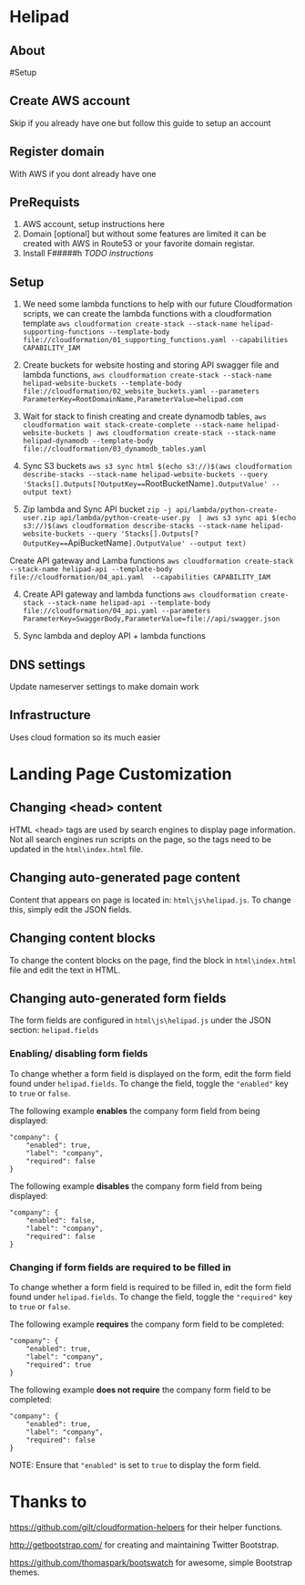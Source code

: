 # Helipad

## About


#Setup

## Create AWS account
Skip if you already have one but follow this guide to setup an account

## Register domain
With AWS if you dont already have one

## PreRequists

1. AWS account, setup instructions here
2. Domain [optional] but without some features are limited it can be created with AWS in Route53 or your favorite domain registar.
3. Install F#####h *TODO instructions*

## Setup

1. We need some lambda functions to help with our future Cloudformation scripts, we can create the lambda functions with a cloudformation template `aws cloudformation create-stack --stack-name helipad-supporting-functions --template-body file://cloudformation/01_supporting_functions.yaml --capabilities CAPABILITY_IAM`

2. Create buckets for website hosting and storing API swagger file and lambda functions, `aws cloudformation create-stack --stack-name helipad-website-buckets --template-body file://cloudformation/02_website_buckets.yaml --parameters ParameterKey=RootDomainName,ParameterValue=helipad.com`

3. Wait for stack to finish creating and create dynamodb tables, `aws cloudformation wait stack-create-complete --stack-name helipad-website-buckets | aws cloudformation create-stack --stack-name helipad-dynamodb --template-body file://cloudformation/03_dynamodb_tables.yaml`

5. Sync S3 buckets `aws s3 sync html $(echo s3://)$(aws cloudformation describe-stacks --stack-name helipad-website-buckets --query 'Stacks[].Outputs[?OutputKey==`RootBucketName`].OutputValue' --output text)`

6. Zip lambda and Sync API bucket `zip -j api/lambda/python-create-user.zip api/lambda/python-create-user.py  | aws s3 sync api $(echo s3://)$(aws cloudformation describe-stacks --stack-name helipad-website-buckets --query 'Stacks[].Outputs[?OutputKey==`ApiBucketName`].OutputValue' --output text)`

Create API gateway and Lamba functions `aws cloudformation create-stack --stack-name helipad-api --template-body file://cloudformation/04_api.yaml  --capabilities CAPABILITY_IAM`

4. Create API gateway and lambda functions `aws cloudformation create-stack --stack-name helipad-api --template-body file://cloudformation/04_api.yaml --parameters ParameterKey=SwaggerBody,ParameterValue=file://api/swagger.json`


6. Sync lambda and deploy API + lambda functions


## DNS settings
Update nameserver settings to make domain work

## Infrastructure
Uses cloud formation so its much easier

# Landing Page Customization

## Changing \<head> content
HTML \<head> tags are used by search engines to display page information. Not all search engines run scripts on the page, so the tags need to be updated in the `html\index.html` file.

## Changing auto-generated page content

Content that appears on page is located in: `html\js\helipad.js`. To change this, simply edit the JSON fields.


## Changing content blocks

To change the content blocks on the page, find the block in `html\index.html` file and edit the text in HTML.

## Changing auto-generated form fields
The form fields are configured in `html\js\helipad.js` under the JSON section: `helipad.fields`

### Enabling/ disabling form fields
To change whether a form field is displayed on the form, edit the form field found under `helipad.fields`.  To change the field, toggle the `"enabled"` key to `true` or `false`.

The following example <strong>enables</strong> the company form field from being displayed:

```
"company": {
    "enabled": true,
    "label": "company",
    "required": false
}
```

The following example <strong>disables</strong> the company form field from being displayed:

```
"company": {
    "enabled": false,
    "label": "company",
    "required": false
}
```

### Changing if form fields are required to be filled in
To change whether a form field is required to be filled in, edit the form field found under `helipad.fields`.  To change the field, toggle the `"required"` key to `true` or `false`.

The following example <strong>requires</strong> the company form field to be completed:

```
"company": {
    "enabled": true,
    "label": "company",
    "required": true
}
```

The following example <strong>does not require</strong> the company form field to be completed:

```
"company": {
    "enabled": true,
    "label": "company",
    "required": false
}
```
NOTE: Ensure that `"enabled"` is set to `true` to display the form field.



# Thanks to
https://github.com/gilt/cloudformation-helpers for their helper functions.

http://getbootstrap.com/ for creating and maintaining Twitter Bootstrap.

https://github.com/thomaspark/bootswatch for awesome, simple Bootstrap themes.

